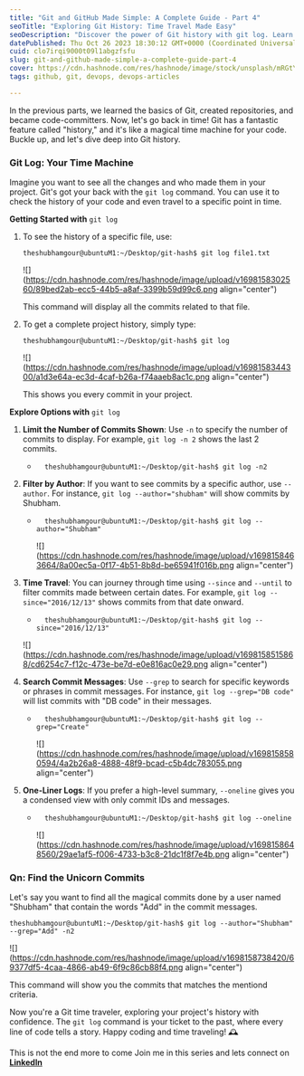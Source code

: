 ```yaml
---
title: "Git and GitHub Made Simple: A Complete Guide - Part 4"
seoTitle: "Exploring Git History: Time Travel Made Easy"
seoDescription: "Discover the power of Git history with git log. Learn to filter commits, travel through time, and find the code changes that matter most. Dive into past."
datePublished: Thu Oct 26 2023 18:30:12 GMT+0000 (Coordinated Universal Time)
cuid: clo7irqi9000t09l1abgzfsfu
slug: git-and-github-made-simple-a-complete-guide-part-4
cover: https://cdn.hashnode.com/res/hashnode/image/stock/unsplash/mRGtYItJRnA/upload/43842cfbe3e54cc326e2237bf38aeb0c.jpeg
tags: github, git, devops, devops-articles

---
```


In the previous parts, we learned the basics of Git, created repositories, and became code-committers. Now, let's go back in time! Git has a fantastic feature called "history," and it's like a magical time machine for your code. Buckle up, and let's dive deep into Git history.

### **Git Log: Your Time Machine**

Imagine you want to see all the changes and who made them in your project. Git's got your back with the `git log` command. You can use it to check the history of your code and even travel to a specific point in time.

**Getting Started with** `git log`

1. To see the history of a specific file, use:
    
    ```plaintext
    theshubhamgour@ubuntuM1:~/Desktop/git-hash$ git log file1.txt
    ```
    
    ![](https://cdn.hashnode.com/res/hashnode/image/upload/v1698158302560/89bed2ab-ecc5-44b5-a8af-3399b59d99c6.png align="center")
    
    This command will display all the commits related to that file.
    
2. To get a complete project history, simply type:
    
    ```plaintext
    theshubhamgour@ubuntuM1:~/Desktop/git-hash$ git log
    ```
    
    ![](https://cdn.hashnode.com/res/hashnode/image/upload/v1698158344300/a1d3e64a-ec3d-4caf-b26a-f74aaeb8ac1c.png align="center")
    
    This shows you every commit in your project.
    

**Explore Options with** `git log`

1. **Limit the Number of Commits Shown**: Use `-n` to specify the number of commits to display. For example, `git log -n 2` shows the last 2 commits.
    
    * ```plaintext
        theshubhamgour@ubuntuM1:~/Desktop/git-hash$ git log -n2
        ```
        
2. **Filter by Author**: If you want to see commits by a specific author, use `--author`. For instance, `git log --author="shubham"` will show commits by Shubham.
    
    * ```plaintext
        theshubhamgour@ubuntuM1:~/Desktop/git-hash$ git log --author="Shubham" 
        ```
        
        ![](https://cdn.hashnode.com/res/hashnode/image/upload/v1698158463664/8a00ec5a-0f17-4b51-8b8d-be65941f016b.png align="center")
        
3. **Time Travel**: You can journey through time using `--since` and `--until` to filter commits made between certain dates. For example, `git log --since="2016/12/13"` shows commits from that date onward.
    
    * ```plaintext
        theshubhamgour@ubuntuM1:~/Desktop/git-hash$ git log --since="2016/12/13"
        ```
        
    
    ![](https://cdn.hashnode.com/res/hashnode/image/upload/v1698158515868/cd6254c7-f12c-473e-be7d-e0e816ac0e29.png align="center")
    
4. **Search Commit Messages**: Use `--grep` to search for specific keywords or phrases in commit messages. For instance, `git log --grep="DB code"` will list commits with "DB code" in their messages.
    
    * ```plaintext
        theshubhamgour@ubuntuM1:~/Desktop/git-hash$ git log --grep="Create"
        ```
        
        ![](https://cdn.hashnode.com/res/hashnode/image/upload/v1698158580594/4a2b26a8-4888-48f9-bcad-c5b4dc783055.png align="center")
        
5. **One-Liner Logs**: If you prefer a high-level summary, `--oneline` gives you a condensed view with only commit IDs and messages.
    
    * ```plaintext
        theshubhamgour@ubuntuM1:~/Desktop/git-hash$ git log --oneline
        ```
        
        ![](https://cdn.hashnode.com/res/hashnode/image/upload/v1698158648560/29ae1af5-f006-4733-b3c8-21dc1f8f7e4b.png align="center")
        

### **Qn: Find the Unicorn Commits**

Let's say you want to find all the magical commits done by a user named "Shubham" that contain the words "Add" in the commit messages.

```plaintext
theshubhamgour@ubuntuM1:~/Desktop/git-hash$ git log --author="Shubham" --grep="Add" -n2
```

![](https://cdn.hashnode.com/res/hashnode/image/upload/v1698158738420/69377df5-4caa-4866-ab49-6f9c86cb88f4.png align="center")

This command will show you the commits that matches the mentiond criteria.

Now you're a Git time traveler, exploring your project's history with confidence. The `git log` command is your ticket to the past, where every line of code tells a story. Happy coding and time traveling! 🕰️

This is not the end more to come Join me in this series and lets connect on [**LinkedIn**](https://www.linkedin.com/in/theshubhamgour/)